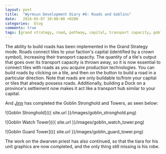 ```yaml
---
layout: post
title:  "Wyrmsun Development Diary #6: Roads and Goblins"
date:   2016-05-07 10:00:00 +0200
categories:  blog
comments: true
tags: [grand strategy, road, pathway, capital, transport capacity, goblin, building, stronghold, tower, watch tower, guard tower]
---
```

The ability to build roads has been implemented in the Grand Strategy mode. Roads connect tiles to your faction's capital (identified by a crown symbol), increasing their transport capacity. The quantity of a tile's output that goes over its transport capacity is thrown away, so it is now essential to connect tiles with roads as you acquire production technologies. You can build roads by clicking on a tile, and then on the button to build a road in a particular direction. Note that roads are only buildable to/from your capital or tiles that already possess roads. Additionally, building a Dock on a province's settlement now makes it act like a transport hub similar to your capital.

And [Jinn](http://jinndevil.tumblr.com/) has completed the Goblin Stronghold and Towers, as seen below:

![Goblin Stronghold]({{ site.url }}/images/goblin_stronghold.png)

![Goblin Watch Tower]({{ site.url }}/images/goblin_watch_tower.png)

![Goblin Guard Tower]({{ site.url }}/images/goblin_guard_tower.png)

The work on the dwarven priest has also continued, so that the tiara for his unit graphics are now completed, and the only thing still missing is his robe.